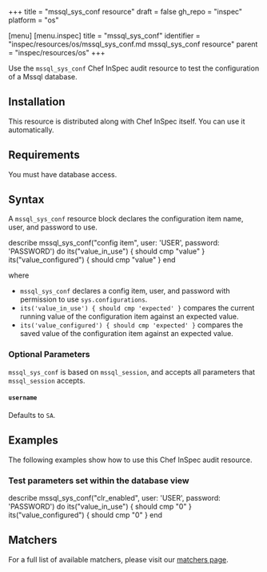 +++
title = "mssql_sys_conf resource"
draft = false
gh_repo = "inspec"
platform = "os"

[menu]
  [menu.inspec]
    title = "mssql_sys_conf"
    identifier = "inspec/resources/os/mssql_sys_conf.md mssql_sys_conf resource"
    parent = "inspec/resources/os"
+++

Use the `mssql_sys_conf` Chef InSpec audit resource to test the configuration of a Mssql database.

## Installation

This resource is distributed along with Chef InSpec itself. You can use it automatically.

## Requirements

You must have database access.

## Syntax

A `mssql_sys_conf` resource block declares the configuration item name, user, and password to use.

describe mssql_sys_conf("config item", user: 'USER', password: 'PASSWORD') do
  its("value_in_use") { should cmp "value" }
  its("value_configured") { should cmp "value" }
end

where

- `mssql_sys_conf` declares a config item, user, and password with permission to use `sys.configurations`.
- `its('value_in_use') { should cmp 'expected' }` compares the current running value of the configuration item against an expected value.
- `its('value_configured') { should cmp 'expected' }` compares the saved value of the configuration item against an expected value.

### Optional Parameters

`mssql_sys_conf` is based on `mssql_session`, and accepts all parameters that `mssql_session` accepts.

#### `username`

Defaults to `SA`.

## Examples

The following examples show how to use this Chef InSpec audit resource.

### Test parameters set within the database view

describe mssql_sys_conf("clr_enabled", user: 'USER', password: 'PASSWORD') do
  its("value_in_use") { should cmp "0" }
  its("value_configured") { should cmp "0" }
end

## Matchers

For a full list of available matchers, please visit our [matchers page](/inspec/matchers/).
